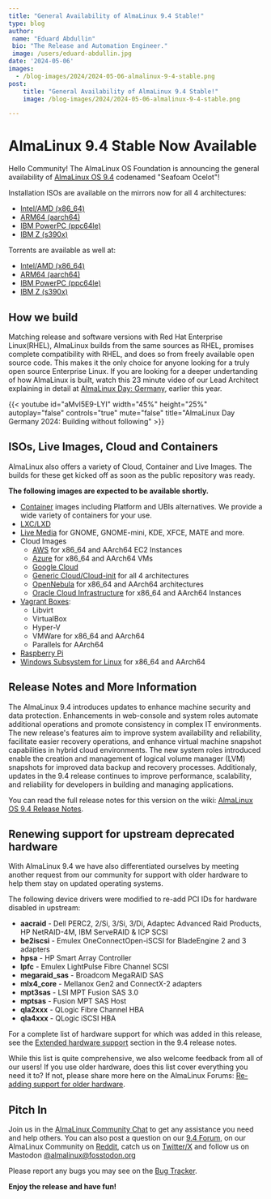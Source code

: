 ```yaml
---
title: "General Availability of AlmaLinux 9.4 Stable!"
type: blog
author:
 name: "Eduard Abdullin"
 bio: "The Release and Automation Engineer."
 image: /users/eduard-abdullin.jpg
date: '2024-05-06'
images:
  - /blog-images/2024/2024-05-06-almalinux-9-4-stable.png
post:
    title: "General Availability of AlmaLinux 9.4 Stable!"
    image: /blog-images/2024/2024-05-06-almalinux-9-4-stable.png

---
```


# AlmaLinux 9.4 Stable Now Available 

Hello Community! The AlmaLinux OS Foundation is announcing the general availability of [AlmaLinux OS 9.4](https://mirrors.almalinux.org/isos.html) codenamed "Seafoam Ocelot"!

Installation ISOs are available on the mirrors now for all 4 architectures:
* [Intel/AMD (x86_64)](https://mirrors.almalinux.org/isos/x86_64/9.4.html)
* [ARM64 (aarch64)](https://mirrors.almalinux.org/isos/aarch64/9.4.html)
* [IBM PowerPC (ppc64le)](https://mirrors.almalinux.org/isos/ppc64le/9.4.html)
* [IBM Z (s390x)](https://mirrors.almalinux.org/isos/s390x/9.4.html)

Torrents are available as well at:
* [Intel/AMD (x86_64)](https://repo.almalinux.org/almalinux/9.4/isos/x86_64/AlmaLinux-9.4-x86_64.torrent)
* [ARM64 (aarch64)](https://repo.almalinux.org/almalinux/9.4/isos/aarch64/AlmaLinux-9.4-aarch64.torrent)
* [IBM PowerPC (ppc64le)](https://repo.almalinux.org/almalinux/9.4/isos/ppc64le/AlmaLinux-9.4-ppc64le.torrent)
* [IBM Z (s390x)](https://repo.almalinux.org/almalinux/9.4/isos/s390x/AlmaLinux-9.4-s390x.torrent)

## How we build

Matching release and software versions with Red Hat Enterprise Linux(RHEL), AlmaLinux builds from the same sources as RHEL, promises complete compatibility with RHEL, and does so from freely available open source code. This makes it the only choice for anyone looking for a truly open source Enterprise Linux. If you are looking for a deeper undertanding of how AlmaLinux is built, watch this 23 minute video of our Lead Architect explaining in detail at [AlmaLinux Day: Germany](https://almalinux.org/almalinux-day-germany-2024/), earlier this year.

{{< youtube id="aMvI5E9-LYI" width="45%" height="25%" autoplay="false" controls="true" mute="false" title="AlmaLinux Day Germany 2024: Building without following" >}}

## ISOs, Live Images, Cloud and Containers

AlmaLinux also offers a variety of Cloud, Container and Live Images. The builds for these get kicked off as soon as the public repository was ready. 

**The following images are expected to be available shortly.** 

* [Container](https://wiki.almalinux.org/containers/) images including Platform and UBIs alternatives. We provide a wide variety of containers for your use. 
* [LXC/LXD](https://images.linuxcontainers.org/images/almalinux/) 
* [Live Media](https://wiki.almalinux.org/LiveMedia.html) for GNOME, GNOME-mini, KDE, XFCE, MATE and more.
* Cloud Images 
    * [AWS](https://wiki.almalinux.org/cloud/AWS.html) for x86_64 and AArch64 EC2 Instances
    * [Azure](https://wiki.almalinux.org/cloud/Azure.html) for x86_64 and AArch64 VMs
    * [Google Cloud](https://wiki.almalinux.org/cloud/Google.html)
    * [Generic Cloud/Cloud-init](https://wiki.almalinux.org/cloud/Generic-cloud-on-local.html) for all 4 architectures
    * [OpenNebula](https://wiki.almalinux.org/cloud/OpenNebula.html) for x86_64 and AArch64 architectures
    * [Oracle Cloud Infrastructure](https://wiki.almalinux.org/cloud/OCI.html) for x86_64 and AArch64 Instances
* [Vagrant Boxes](https://app.vagrantup.com/almalinux):
    * Libvirt
    * VirtualBox
    * Hyper-V
    * VMWare for x86_64 and AArch64
    * Parallels for AArch64
* [Raspberry Pi](https://wiki.almalinux.org/documentation/raspberry-pi.html)
* [Windows Subsystem for Linux](https://wiki.almalinux.org/documentation/wsl.html) for x86_64 and AArch64

## Release Notes and More Information

The AlmaLinux 9.4 introduces updates to enhance machine security and data protection. Enhancements in web-console and system roles automate additional operations and promote consistency in complex IT environments. The new release's features aim to improve system availability and reliability, facilitate easier recovery operations, and enhance virtual machine snapshot capabilities in hybrid cloud environments. The new system roles introduced enable the creation and management of logical volume manager (LVM) snapshots for improved data backup and recovery processes. Additionaly, updates in the 9.4 release continues to improve performance, scalability, and reliability for developers in building and managing applications.

You can read the full release notes for this version on the wiki: [AlmaLinux OS 9.4 Release Notes](https://wiki.almalinux.org/release-notes/9.4.html).

## Renewing support for upstream deprecated hardware

With AlmaLinux 9.4 we have also differentiated ourselves by meeting another request from our community for support with older hardware to help them stay on updated operating systems.

The following device drivers were modified to re-add PCI IDs for hardware disabled in upstream:
  * **aacraid** -  Dell PERC2, 2/Si, 3/Si, 3/Di, Adaptec Advanced Raid Products, HP NetRAID-4M, IBM ServeRAID & ICP SCSI 
  * **be2iscsi** - Emulex OneConnectOpen-iSCSI for BladeEngine 2 and 3 adapters 
  * **hpsa** - HP Smart Array Controller 
  * **lpfc** - Emulex LightPulse Fibre Channel SCSI 
  * **megaraid_sas** - Broadcom MegaRAID SAS 
  * **mlx4_core** - Mellanox Gen2 and ConnectX-2 adapters 
  * **mpt3sas** - LSI MPT Fusion SAS 3.0 
  * **mptsas** - Fusion MPT SAS Host 
  * **qla2xxx** - QLogic Fibre Channel HBA 
  * **qla4xxx** - QLogic iSCSI HBA 

For a complete list of hardware support for which was added in this release, see the  [Extended hardware support](https://wiki.almalinux.org/release-notes/9.4.html#extended-hardware-support) section in the 9.4 release notes.
  
While this list is quite comprehensive, we also welcome feedback from all of our users! If you use older hardware, does this list cover everything you need it to? If not, please share more here on the AlmaLinux Forums: [Re-adding support for older hardware](https://forums.almalinux.org/t/re-adding-support-for-older-hardware/3851).

## Pitch In

Join us in the [AlmaLinux Community Chat](https://chat.almalinux.org) to get any assistance you need and help others. You can also post a question on our [9.4 Forum](https://forums.almalinux.org/c/devel/9-stable/36), on our AlmaLinux Community on [Reddit](https://reddit.com/r/almalinux), catch us on [Twitter/X](https://twitter.com/almalinux) and follow us on Mastodon [@almalinux@fosstodon.org](https://fosstodon.org/@almalinux)

Please report any bugs you may see on the [Bug Tracker](https://bugs.almalinux.org/). 

**Enjoy the release and have fun!**
